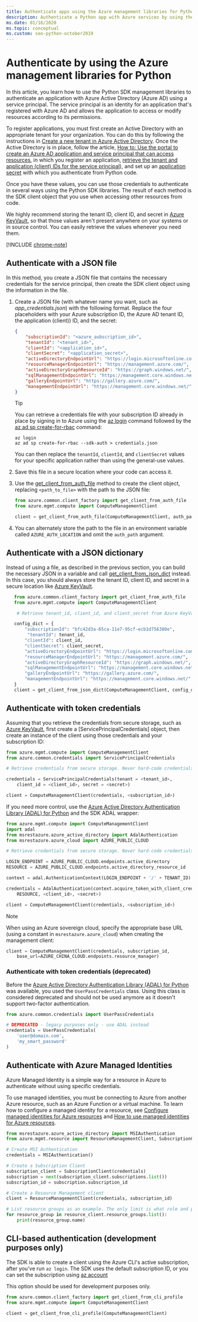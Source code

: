```yaml
---
title: Authenticate apps using the Azure management libraries for Python
description: Authenticate a Python app with Azure services by using the Azure management SDK libraries
ms.date: 01/16/2020
ms.topic: conceptual
ms.custom: seo-python-october2019
---
```


# Authenticate by using the Azure management libraries for Python

In this article, you learn how to use the Python SDK management libraries to authenticate an application with Azure Active Directory (Azure AD) using a service principal. The service principal is an identity for an application that's registered with Azure AD and allows the application to access or modify resources according to its permissions.

To register applications, you must first create an Active Directory with an appropriate tenant for your organization. You can do this by following the instructions in [Create a new tenant in Azure Active Directory](/azure/active-directory/fundamentals/active-directory-access-create-new-tenant). Once the Active Directory is in place, follow the article, [How to: Use the portal to create an Azure AD application and service principal that can access resources](/azure/active-directory/develop/howto-create-service-principal-portal), in which you register an application, [retrieve the tenant and application (client) IDs for the service principal](/azure/active-directory/develop/howto-create-service-principal-portal#get-values-for-signing-in)), and set up an [application secret](/azure/active-directory/develop/howto-create-service-principal-portal#create-a-new-application-secret) with which you authenticate from Python code.

Once you have these values, you can use those credentials to authenticate in several ways using the Python SDK libraries. The result of each method is the SDK client object that you use when accessing other resources from code.

We highly recommend storing the tenant ID, client ID, and secret in [Azure KeyVault](/azure/key-vault/), so that those values aren't present anywhere on your systems or in source control. You can easily retrieve the values whenever you need them.

[!INCLUDE [chrome-note](includes/chrome-note.md)]

## <a name="mgmt-auth-file"></a>Authenticate with a JSON file

In this method, you create a JSON file that contains the necessary credentials for the service principal, then create the SDK client object using the information in the file.

1. Create a JSON file (with whatever name you want, such as *app_credentials.json*) with the following format. Replace the four placeholders with your Azure subscription ID, the Azure AD tenant ID, the application (client)) ID, and the secret:

    ```json
    {
        "subscriptionId": "<azure_aubscription_id>",
        "tenantId": "<tenant_id>",
        "clientId": "<application_id>",
        "clientSecret": "<application_secret>",
        "activeDirectoryEndpointUrl": "https://login.microsoftonline.com",
        "resourceManagerEndpointUrl": "https://management.azure.com/",
        "activeDirectoryGraphResourceId": "https://graph.windows.net/",
        "sqlManagementEndpointUrl": "https://management.core.windows.net:8443/",
        "galleryEndpointUrl": "https://gallery.azure.com/",
        "managementEndpointUrl": "https://management.core.windows.net/"
    }
    ```

    > [!TIP]
    > You can retrieve a credentials file with your subscription ID already in place by signing in to Azure using the [az login](/cli/azure/reference-index#az-login) command followed by the [az ad sp create-for-rbac](/cli/azure/ad/sp?view=azure-cli-latest#az-ad-sp-create-for-rbac) command:
    >
    > ```azurecli
    > az login
    > az ad sp create-for-rbac --sdk-auth > credentials.json
    > ```
    >
    > You can then replace the `tenantId`, `clientId`, and `clientSecret` values for your specific application rather than using the general-use values.

1. Save this file in a secure location where your code can access it.

1. Use the [get_client_from_auth_file](/python/api/azure-common/azure.common.client_factory?view=azure-python#get-client-from-auth-file-client-class--auth-path-none----kwargs-) method to create the client object, replacing `<path_to_file>` with the path to the JSON file:

    ```python
    from azure.common.client_factory import get_client_from_auth_file
    from azure.mgmt.compute import ComputeManagementClient

    client = get_client_from_auth_file(ComputeManagementClient, auth_path=<path_to_file>)
    ```

1. You can alternately store the path to the file in an environment variable called `AZURE_AUTH_LOCATION` and omit the `auth_path` argument.

## Authenticate with a JSON dictionary

Instead of using a file, as described in the previous section, you can build the necessary JSON in a variable and call [get_client_from_json_dict](/python/api/azure-common/azure.common.client_factory?view=azure-python#get-client-from-json-dict-client-class--config-dict----kwargs-) instead. In this case, you should always store the tenant ID, client ID, and secret in a secure location like [Azure KeyVault](/azure/key-vault/).

```python
   from azure.common.client_factory import get_client_from_auth_file
   from azure.mgmt.compute import ComputeManagementClient

    # Retrieve tenant_id, client_id, and client_secret from Azure KeyVault

   config_dict = {
       "subscriptionId": "bfc42d3a-65ca-11e7-95cf-ecb1d756380e",
        "tenantId": tenant_id,
       "clientId": client_id,
       "clientSecret": client_secret,
       "activeDirectoryEndpointUrl": "https://login.microsoftonline.com",
       "resourceManagerEndpointUrl": "https://management.azure.com/",
       "activeDirectoryGraphResourceId": "https://graph.windows.net/",
       "sqlManagementEndpointUrl": "https://management.core.windows.net:8443/",
       "galleryEndpointUrl": "https://gallery.azure.com/",
       "managementEndpointUrl": "https://management.core.windows.net/"
   }
   client = get_client_from_json_dict(ComputeManagementClient, config_dict)
```

## <a name="mgmt-auth-token"></a>Authenticate with token credentials

Assuming that you retrieve the credentials from secure storage, such as [Azure KeyVault](/azure/key-vault/), first create a [ServicePrincipalCredentials] object, then create an instance of the client using those credentials and your subscription ID:

```python
from azure.mgmt.compute import ComputeManagementClient
from azure.common.credentials import ServicePrincipalCredentials

# Retrieve credentials from secure storage. Never hard-code credentials into code.

credentials = ServicePrincipalCredentials(tenant = <tenant_id>,
    client_id = <client_id>, secret = <secret>)

client = ComputeManagementClient(credentials, <subscription_id>)
```

If you need more control, use the [Azure Active Directory Authentication Library (ADAL) for Python](https://github.com/AzureAD/azure-activedirectory-library-for-python) and the SDK ADAL wrapper:

```python
from azure.mgmt.compute import ComputeManagementClient
import adal
from msrestazure.azure_active_directory import AdalAuthentication
from msrestazure.azure_cloud import AZURE_PUBLIC_CLOUD

# Retrieve credentials from secure storage. Never hard-code credentials into code.

LOGIN_ENDPOINT = AZURE_PUBLIC_CLOUD.endpoints.active_directory
RESOURCE = AZURE_PUBLIC_CLOUD.endpoints.active_directory_resource_id

context = adal.AuthenticationContext(LOGIN_ENDPOINT + '/' + TENANT_ID)

credentials = AdalAuthentication(context.acquire_token_with_client_credentials,
    RESOURCE, <client_id>, <secret>)

client = ComputeManagementClient(credentials, <subscription_id>)
```

> [!NOTE]
> When using an Azure sovereign cloud, specify the appropriate base URL (using a constant in `msrestazure.azure_cloud`) when creating the management client:
>
> ```python
> client = ComputeManagementClient(credentials, subscription_id,
>     base_url=AZURE_CHINA_CLOUD.endpoints.resource_manager)
> ```

### <a name="mgmt-auth-legacy"></a>Authenticate with token credentials (deprecated)

Before the [Azure Active Directory Authentication Library (ADAL) for Python](https://github.com/AzureAD/azure-activedirectory-library-for-python) was available, you used the `UserPassCredentials` class. Using this class is considered deprecated and should not be used anymore as it doesn't support two-factor authentication.

```python
from azure.common.credentials import UserPassCredentials

# DEPRECATED - legacy purposes only - use ADAL instead
credentials = UserPassCredentials(
    'user@domain.com',
    'my_smart_password'
)
```

## <a name="mgmt-auth-msi"></a>Authenticate with Azure Managed Identities

Azure Managed Identity is a simple way for a resource in Azure to authenticate without using specific credentials.

To use managed identities, you must be connecting to Azure from another Azure resource, such as an Azure Function or a virtual machine. To learn how to configure a managed identity for a resource, see [Configure managed identities for Azure resources](/azure/active-directory/managed-identities-azure-resources/qs-configure-cli-windows-vm) and [How to use managed identities for Azure resources](/azure/active-directory/managed-identities-azure-resources/how-to-use-vm-sign-in).

```python
from msrestazure.azure_active_directory import MSIAuthentication
from azure.mgmt.resource import ResourceManagementClient, SubscriptionClient

# Create MSI Authentication
credentials = MSIAuthentication()

# Create a Subscription Client
subscription_client = SubscriptionClient(credentials)
subscription = next(subscription_client.subscriptions.list())
subscription_id = subscription.subscription_id

# Create a Resource Management client
client = ResourceManagementClient(credentials, subscription_id)

# List resource groups as an example. The only limit is what role and policy are assigned to this MSI token.
for resource_group in resource_client.resource_groups.list():
    print(resource_group.name)
```

## <a name="mgmt-auth-cli"></a>CLI-based authentication (development purposes only)

The SDK is able to create a client using the Azure CLI's active subscription, after you've run `az login`. The SDK uses the default subscription ID, or you can set the subscription using [az account](https://docs.microsoft.com/cli/azure/manage-azure-subscriptions-azure-cli)

This option should be used for development purposes only.

```python
from azure.common.client_factory import get_client_from_cli_profile
from azure.mgmt.compute import ComputeManagementClient

client = get_client_from_cli_profile(ComputeManagementClient)
```

